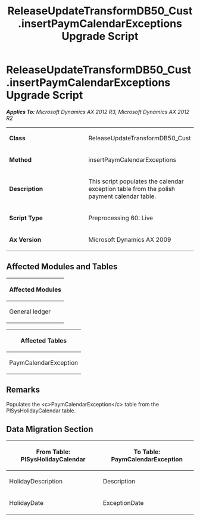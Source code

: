 ﻿---
title: ReleaseUpdateTransformDB50_Cust.insertPaymCalendarExceptions Upgrade Script
TOCTitle: ReleaseUpdateTransformDB50_Cust.insertPaymCalendarExceptions Upgrade Script
ms:assetid: 64627d6e-71a0-5fc1-0ece-0f015a354ece
ms:mtpsurl: https://msdn.microsoft.com/en-us/library/JJ719159(v=AX.60)
ms:contentKeyID: 49708698
ms.date: 05/18/2015
mtps_version: v=AX.60
---

# ReleaseUpdateTransformDB50\_Cust.insertPaymCalendarExceptions Upgrade Script 


_**Applies To:** Microsoft Dynamics AX 2012 R3, Microsoft Dynamics AX 2012 R2_

<table>
<colgroup>
<col style="width: 50%" />
<col style="width: 50%" />
</colgroup>
<tbody>
<tr class="odd">
<td><p><strong>Class</strong></p></td>
<td><p>ReleaseUpdateTransformDB50_Cust</p></td>
</tr>
<tr class="even">
<td><p><strong>Method</strong></p></td>
<td><p>insertPaymCalendarExceptions</p></td>
</tr>
<tr class="odd">
<td><p><strong>Description</strong></p></td>
<td><p>This script populates the calendar exception table from the polish payment calendar table.</p></td>
</tr>
<tr class="even">
<td><p><strong>Script Type</strong></p></td>
<td><p>Preprocessing 60: Live</p></td>
</tr>
<tr class="odd">
<td><p><strong>Ax Version</strong></p></td>
<td><p>Microsoft Dynamics AX 2009</p></td>
</tr>
</tbody>
</table>


## Affected Modules and Tables

<table>
<colgroup>
<col style="width: 100%" />
</colgroup>
<thead>
<tr class="header">
<th><p>Affected Modules</p></th>
</tr>
</thead>
<tbody>
<tr class="odd">
<td><p>General ledger</p></td>
</tr>
</tbody>
</table>


<table>
<colgroup>
<col style="width: 100%" />
</colgroup>
<thead>
<tr class="header">
<th><p>Affected Tables</p></th>
</tr>
</thead>
<tbody>
<tr class="odd">
<td><p>PaymCalendarException</p></td>
</tr>
</tbody>
</table>


## Remarks

Populates the \<c\>PaymCalendarException\</c\> table from the PlSysHolidayCalendar table.

## Data Migration Section

<table>
<colgroup>
<col style="width: 50%" />
<col style="width: 50%" />
</colgroup>
<thead>
<tr class="header">
<th><p>From Table: PlSysHolidayCalendar</p></th>
<th><p>To Table: PaymCalendarException</p></th>
</tr>
</thead>
<tbody>
<tr class="odd">
<td><p>HolidayDescription</p></td>
<td><p>Description</p></td>
</tr>
<tr class="even">
<td><p>HolidayDate</p></td>
<td><p>ExceptionDate</p></td>
</tr>
</tbody>
</table>

  


